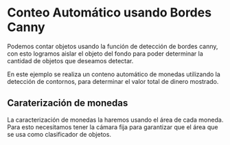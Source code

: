 # Conteo Automático usando Bordes Canny

Podemos contar objetos usando la función de detección de bordes canny, con esto logramos aislar el objeto del fondo para poder determinar la cantidad de objetos que deseamos detectar.

En este ejemplo se realiza un conteno automático de monedas utilizando la detección de contornos, para determinar el valor total de dinero mostrado.

## Caraterización de monedas

La caracterización de monedas la haremos usando el área de cada moneda. Para esto necesitamos tener la cámara fija para garantizar que el área que se usa como clasificador de objetos.